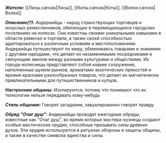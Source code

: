 **_Жители:_**
[[Лисы.canvas|Лисы]], [[Коты.canvas|Коты]], [[Волки.canvas|Волки]]

**_Описание(?)_:**
_Андеркийцы_ - народ странствующих торговцев и искусных ремесленников, обитающих в перемещающихся городских поселениях на колесах. Они известны своими уникальными навыками в области ремесел и торговли, а также своей способностью адаптироваться к различным условиям и местоположениям. Андеркийцы путешествуют по миру, обмениваясь товарами и знаниями с другими народами, что делает их незаменимыми посредниками и связующим звеном между разными культурами и обществами. Их города-колесницы представляют собой ковкие сооружения, наполненные шумом рынков, ароматами экзотических пряностей и яркими красками разнообразных товаров, что делает их магнетически привлекательными для путешественников и купцов.

**_Настроение общины:_**
Изолируются, потому что понимают что их технологии нельзя передавать кому-нибудь

**_Стиль общения:_**
Говорят загадками, завуалированно говорят правду

**_Обряд "Очаг душ":_**
Андеркийцы проводят ежегодные обряды, известные как "Очаг душ", во время которых мастера-кузнецы создают особые мистические орудия, способные призывать силы древних духов. Эти орудия используются в ритуалах обороны и защиты общины, а также в качестве символа единства и силы.